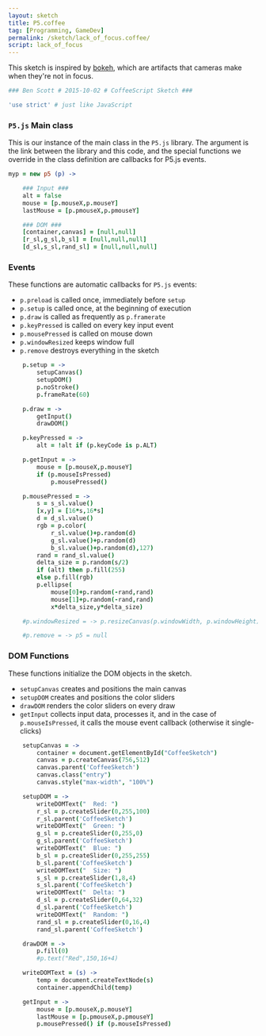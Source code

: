 ```yaml
---
layout: sketch
title: P5.coffee
tag: [Programming, GameDev]
permalink: /sketch/lack_of_focus.coffee/
script: lack_of_focus
---
```


This sketch is inspired by [bokeh][], which are artifacts that cameras make when they're not in focus.

```coffee
### Ben Scott # 2015-10-02 # CoffeeScript Sketch ###

'use strict' # just like JavaScript
```

### `P5.js` Main class ###

This is our instance of the main class in the `P5.js` library.
The argument is the link between the library and this code, and
the special functions we override in the class definition are
callbacks for P5.js events.

```coffee
myp = new p5 (p) ->

    ### Input ###
    alt = false
    mouse = [p.mouseX,p.mouseY]
    lastMouse = [p.pmouseX,p.pmouseY]

    ### DOM ###
    [container,canvas] = [null,null]
    [r_sl,g_sl,b_sl] = [null,null,null]
    [d_sl,s_sl,rand_sl] = [null,null,null]

```

### Events ###

These functions are automatic callbacks for `P5.js` events:

- `p.preload` is called once, immediately before `setup`
- `p.setup` is called once, at the beginning of execution
- `p.draw` is called as frequently as `p.framerate`
- `p.keyPressed` is called on every key input event
- `p.mousePressed` is called on mouse down
- `p.windowResized` keeps window full
- `p.remove` destroys everything in the sketch

```coffee
    p.setup = ->
        setupCanvas()
        setupDOM()
        p.noStroke()
        p.frameRate(60)

    p.draw = ->
        getInput()
        drawDOM()

    p.keyPressed = ->
        alt = !alt if (p.keyCode is p.ALT)

    p.getInput = ->
        mouse = [p.mouseX,p.mouseY]
        if (p.mouseIsPressed)
            p.mousePressed()

    p.mousePressed = ->
        s = s_sl.value()
        [x,y] = [16*s,16*s]
        d = d_sl.value()
        rgb = p.color(
            r_sl.value()+p.random(d)
            g_sl.value()+p.random(d)
            b_sl.value()+p.random(d),127)
        rand = rand_sl.value()
        delta_size = p.random(s/2)
        if (alt) then p.fill(255)
        else p.fill(rgb)
        p.ellipse(
            mouse[0]+p.random(-rand,rand)
            mouse[1]+p.random(-rand,rand)
            x*delta_size,y*delta_size)

    #p.windowResized = -> p.resizeCanvas(p.windowWidth, p.windowHeight);

    #p.remove = -> p5 = null
```

### DOM Functions ###

These functions initialize the DOM objects in the sketch.

- `setupCanvas` creates and positions the main canvas
- `setupDOM` creates and positions the color sliders
- `drawDOM` renders the color sliders on every draw
- `getInput` collects input data, processes it, and in the case of `p.mouseIsPressed`, it calls the mouse event callback (otherwise it single-clicks)

```coffee
    setupCanvas = ->
        container = document.getElementById("CoffeeSketch")
        canvas = p.createCanvas(756,512)
        canvas.parent('CoffeeSketch')
        canvas.class("entry")
        canvas.style("max-width", "100%")

    setupDOM = ->
        writeDOMText("  Red: ")
        r_sl = p.createSlider(0,255,100)
        r_sl.parent('CoffeeSketch')
        writeDOMText("  Green: ")
        g_sl = p.createSlider(0,255,0)
        g_sl.parent('CoffeeSketch')
        writeDOMText("  Blue: ")
        b_sl = p.createSlider(0,255,255)
        b_sl.parent('CoffeeSketch')
        writeDOMText("  Size: ")
        s_sl = p.createSlider(1,8,4)
        s_sl.parent('CoffeeSketch')
        writeDOMText("  Delta: ")
        d_sl = p.createSlider(0,64,32)
        d_sl.parent('CoffeeSketch')
        writeDOMText("  Random: ")
        rand_sl = p.createSlider(0,16,4)
        rand_sl.parent('CoffeeSketch')

    drawDOM = ->
        p.fill(0)
        #p.text("Red",150,16+4)

    writeDOMText = (s) ->
        temp = document.createTextNode(s)
        container.appendChild(temp)

    getInput = ->
        mouse = [p.mouseX,p.mouseY]
        lastMouse = [p.pmouseX,p.pmouseY]
        p.mousePressed() if (p.mouseIsPressed)
```

[bokeh]: <https://en.wikipedia.org/wiki/Bokeh/>
